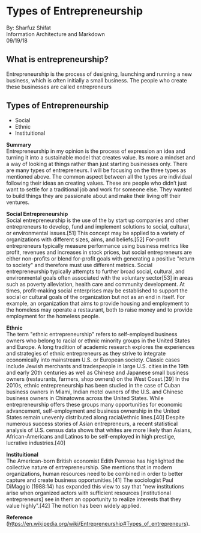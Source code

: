 # Types of Entrepreneurship

By: Sharfuz Shifat  
Information Architecture and Markdown  
09/19/18

## What is entrepreneurship?  
Entrepreneurship is the process of designing, launching and running a new business, which is often initially a small business. The people who create these businesses are called entrepreneurs

## Types of Entrepreneurship  
* Social 
* Ethnic
* Instituitional


**Summary**  
Entrepreneurship in my opinion is the process of expression an idea and turning it into a
 sustainable model that creates value. Its more a mindset and a way of looking at things rather
 than just starting businesses only. There are many types of entrepreneurs. I will be focusing
 on the three types as mentioned above.  The common aspect between all the types are individual following their ideas an creating values. These are people who didn’t just want to settle for a traditional job and work for someone else. They wanted to build things they are passionate about and make their living off their ventures.   

 **Social Entrepreneurship**  
Social entrepreneurship is the use of the by start up companies and other entrepreneurs to develop, fund and implement solutions to social, cultural, or environmental issues.[51] This concept may be applied to a variety of organizations with different sizes, aims, and beliefs.[52] For-profit entrepreneurs typically measure performance using business metrics like profit, revenues and increases in stock prices, but social entrepreneurs are either non-profits or blend for-profit goals with generating a positive "return to society" and therefore must use different metrics. Social entrepreneurship typically attempts to further broad social, cultural, and environmental goals often associated with the voluntary sector[53] in areas such as poverty alleviation, health care and community development. At times, profit-making social enterprises may be established to support the social or cultural goals of the organization but not as an end in itself. For example, an organization that aims to provide housing and employment to the homeless may operate a restaurant, both to raise money and to provide employment for the homeless people.

**Ethnic**  
The term "ethnic entrepreneurship" refers to self-employed business owners who belong to racial or ethnic minority groups in the United States and Europe. A long tradition of academic research explores the experiences and strategies of ethnic entrepreneurs as they strive to integrate economically into mainstream U.S. or European society. Classic cases include Jewish merchants and tradespeople in large U.S. cities in the 19th and early 20th centuries as well as Chinese and Japanese small business owners (restaurants, farmers, shop owners) on the West Coast.[39] In the 2010s, ethnic entrepreneurship has been studied in the case of Cuban business owners in Miami, Indian motel owners of the U.S. and Chinese business owners in Chinatowns across the United States. While entrepreneurship offers these groups many opportunities for economic advancement, self-employment and business ownership in the United States remain unevenly distributed along racial/ethnic lines.[40] Despite numerous success stories of Asian entrepreneurs, a recent statistical analysis of U.S. census data shows that whites are more likely than Asians, African-Americans and Latinos to be self-employed in high prestige, lucrative industries.[40]

**Instituitional**  
The American-born British economist Edith Penrose has highlighted the collective nature of entrepreneurship. She mentions that in modern organizations, human resources need to be combined in order to better capture and create business opportunities.[41] The sociologist Paul DiMaggio (1988:14) has expanded this view to say that "new institutions arise when organized actors with sufficient resources [institutional entrepreneurs] see in them an opportunity to realize interests that they value highly".[42] The notion has been widely applied.    

**Reference** (https://en.wikipedia.org/wiki/Entrepreneurship#Types_of_entrepreneurs).



  

